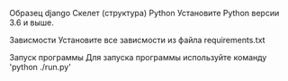 Образец django Скелет (структура) Python Установите Python версии 3.6 и выше.

Зависмости Установите все зависмости из файла requirements.txt

Запуск программы Для запуска программы используйте команду 'python ./run.py'
